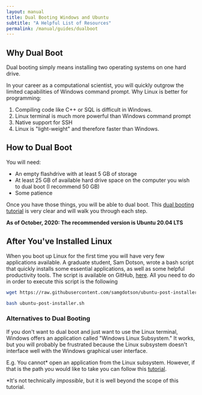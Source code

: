 ```yaml
---
layout: manual
title: Dual Booting Windows and Ubuntu
subtitle: "A Helpful List of Resources"
permalink: /manual/guides/dualboot
---
```



## Why Dual Boot

Dual booting simply means installing two operating systems on one hard drive.

In your career as a computational scientist, you will
quickly outgrow the limited capabilities of Windows command prompt.
Why Linux is better for programming:
1. Compiling code like C++ or SQL is difficult in Windows.
2. Linux terminal is much more powerful than Windows command prompt
3. Native support for SSH
4. Linux is "light-weight" and therefore faster than Windows.

## How to Dual Boot

You will need:
- An empty flashdrive with at least 5 GB of storage
- At least 25 GB of available hard drive space on the computer you wish to dual
boot (I recommend 50 GB)
- Some patience

Once you have those things, you will be able to dual boot. This [dual booting tutorial](https://www.youtube.com/watch?v=Z-Hv9hOaKso) is
very clear and will walk you through each step.

**As of October, 2020: The recommended version is Ubuntu 20.04 LTS**

## After You've Installed Linux

When you boot up Linux for the first time you will have very few applications
available. A graduate student, Sam Dotson, wrote a bash script that quickly installs some essential
applications, as well as some helpful productivity tools. The script is available on GitHub, [here](https://github.com/samgdotson/ubuntu-post-installer). All you need to do
in order to execute this script is the following
```bash
wget https://raw.githubusercontent.com/samgdotson/ubuntu-post-installer/master/ubuntu-post-installer.sh

bash ubuntu-post-installer.sh
```

### Alternatives to Dual Booting

If you don't want to dual boot and just want to use the Linux terminal, Windows
offers an application called "Windows Linux Subsystem." It works, but you will
probably be frustrated because the Linux subsystem doesn't interface well with
the Windows graphical user interface.

E.g. You cannot* open an application from the Linux subsystem.
However, if that is the path you would like to take you can follow this
[tutorial](https://docs.microsoft.com/en-us/windows/wsl/install-win10).




*It's not technically _impossible_, but it is well beyond the scope of this
tutorial.

